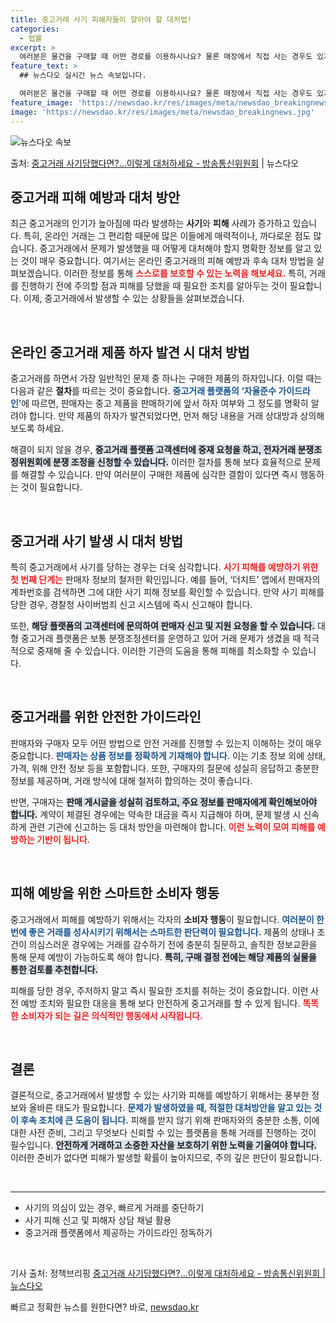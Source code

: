 ```yaml
---
title: 중고거래 사기 피해자들이 알아야 할 대처법!
categories:
  - 법률
excerpt: >
  여러분은 물건을 구매할 때 어떤 경로를 이용하시나요? 물론 매장에서 직접 사는 경우도 있지만, 편리한 온라인…
feature_text: >
  ## 뉴스다오 실시간 뉴스 속보입니다.

  여러분은 물건을 구매할 때 어떤 경로를 이용하시나요? 물론 매장에서 직접 사는 경우도 있지만, 편리한 온라인…
feature_image: 'https://newsdao.kr/res/images/meta/newsdao_breakingnews.jpg'
image: 'https://newsdao.kr/res/images/meta/newsdao_breakingnews.jpg'
---
```


![뉴스다오 속보](https://newsdao.kr/res/images/meta/newsdao_breakingnews.jpg)

<p>출처: <a href="https://newsdao.kr/3123" rel="dofollow">중고거래 사기당했다면?…이렇게 대처하세요 - 방송통신위원회</a> | 뉴스다오</p>

<h2 data-ke-size="size26">중고거래 피해 예방과 대처 방안</h2>

<p data-ke-size="size16">최근 중고거래의 인기가 높아짐에 따라 발생하는 <b>사기</b>와 <b>피해</b> 사례가 증가하고 있습니다. 특히, 온라인 거래는 그 편리함 때문에 많은 이들에게 매력적이나, 까다로운 점도 많습니다. 중고거래에서 문제가 발생했을 때 어떻게 대처해야 할지 명확한 정보를 알고 있는 것이 매우 중요합니다. 여기서는 온라인 중고거래의 피해 예방과 후속 대처 방법을 살펴보겠습니다. 이러한 정보를 통해 <b><span style="color: #ee2323;">스스로를 보호할 수 있는 노력을 해보세요.</span></b> 특히, 거래를 진행하기 전에 주의할 점과 피해를 당했을 때 필요한 조치를 알아두는 것이 필요합니다. 이제, 중고거래에서 발생할 수 있는 상황들을 살펴보겠습니다.</p>

<p data-ke-size="size16">&nbsp;</p>

<h2 data-ke-size="size26">온라인 중고거래 제품 하자 발견 시 대처 방법</h2>

<p data-ke-size="size16">중고거래를 하면서 가장 일반적인 문제 중 하나는 구매한 제품의 하자입니다. 이럴 때는 다음과 같은 <b>절차</b>를 따르는 것이 중요합니다. <b><span style="color: #1a5490;">중고거래 플랫폼의 ‘자율준수 가이드라인’</span></b>에 따르면, 판매자는 중고 제품을 판매하기에 앞서 하자 여부와 그 정도를 명확히 알려야 합니다. 만약 제품의 하자가 발견되었다면, 먼저 해당 내용을 거래 상대방과 상의해 보도록 하세요.</p>

<p data-ke-size="size16">해결이 되지 않을 경우, <b><span style="background-color: #21538527;">중고거래 플랫폼 고객센터에 중재 요청을 하고, 전자거래 분쟁조정위원회에 분쟁 조정을 신청할 수 있습니다.</span></b> 이러한 절차를 통해 보다 효율적으로 문제를 해결할 수 있습니다. 만약 여러분이 구매한 제품에 심각한 결함이 있다면 즉시 행동하는 것이 필요합니다.</p>

<p data-ke-size="size16">&nbsp;</p>

<h2 data-ke-size="size26">중고거래 사기 발생 시 대처 방법</h2>

<p data-ke-size="size16">특히 중고거래에서 사기를 당하는 경우는 더욱 심각합니다. <b><span style="color: #ee2323;">사기 피해를 예방하기 위한 첫 번째 단계는</span></b> 판매자 정보의 철저한 확인입니다. 예를 들어, ‘더치트’ 앱에서 판매자의 계좌번호를 검색하면 그에 대한 사기 피해 정보를 확인할 수 있습니다. 만약 사기 피해를 당한 경우, 경찰청 사이버범죄 신고 시스템에 즉시 신고해야 합니다.</p>

<p data-ke-size="size16">또한, <b><span style="background-color: #21538527;">해당 플랫폼의 고객센터에 문의하여 판매자 신고 및 지원 요청을 할 수 있습니다.</span></b> 대형 중고거래 플랫폼은 보통 분쟁조정센터를 운영하고 있어 거래 문제가 생겼을 때 적극적으로 중재해 줄 수 있습니다. 이러한 기관의 도움을 통해 피해를 최소화할 수 있습니다.</p>

<p data-ke-size="size16">&nbsp;</p>

<h2 data-ke-size="size26">중고거래를 위한 안전한 가이드라인</h2>

<p data-ke-size="size16">판매자와 구매자 모두 어떤 방법으로 안전 거래를 진행할 수 있는지 이해하는 것이 매우 중요합니다. <b><span style="color: #1a5490;">판매자는 상품 정보를 정확하게 기재해야 합니다.</span></b> 이는 기초 정보 외에 상태, 가격, 위해 안전 정보 등을 포함합니다. 또한, 구매자의 질문에 성실히 응답하고 충분한 정보를 제공하며, 거래 방식에 대해 철저히 합의하는 것이 좋습니다.</p>

<p data-ke-size="size16">반면, 구매자는 <b><span style="background-color: #21538527;">판매 게시글을 성실히 검토하고, 주요 정보를 판매자에게 확인해보아야 합니다.</span></b> 계약이 체결된 경우에는 약속한 대금을 즉시 지급해야 하며, 문제 발생 시 신속하게 관련 기관에 신고하는 등 대처 방안을 마련해야 합니다. <b><span style="color: #ee2323;">이런 노력이 모여 피해를 예방하는 기반이 됩니다.</span></b></p>

<p data-ke-size="size16">&nbsp;</p>

<h2 data-ke-size="size26">피해 예방을 위한 스마트한 소비자 행동</h2>

<p data-ke-size="size16">중고거래에서 피해를 예방하기 위해서는 각자의 <b>소비자 행동</b>이 필요합니다. <b><span style="color: #1a5490;">여러분이 한번에 좋은 거래를 성사시키기 위해서는 스마트한 판단력이 필요합니다.</span></b> 제품의 상태나 조건이 의심스러운 경우에는 거래를 감수하기 전에 충분히 질문하고, 솔직한 정보교환을 통해 문제 예방이 가능하도록 해야 합니다. <b><span style="background-color: #21538527;">특히, 구매 결정 전에는 해당 제품의 실물을 통한 검토를 추천합니다.</span></b></p>

<p data-ke-size="size16">피해를 당한 경우, 주저하지 말고 즉시 필요한 조치를 취하는 것이 중요합니다. 이런 사전 예방 조치와 필요한 대응을 통해 보다 안전하게 중고거래를 할 수 있게 됩니다. <b><span style="color: #ee2323;">똑똑한 소비자가 되는 길은 의식적인 행동에서 시작됩니다.</span></b></p>

<p data-ke-size="size16">&nbsp;</p>

<h2 data-ke-size="size26">결론</h2>

<p data-ke-size="size16">결론적으로, 중고거래에서 발생할 수 있는 사기와 피해를 예방하기 위해서는 풍부한 정보와 올바른 태도가 필요합니다. <b><span style="color: #1a5490;">문제가 발생하였을 때, 적절한 대처방안을 알고 있는 것이 후속 조치에 큰 도움이 됩니다.</span></b> 피해를 받지 않기 위해 판매자와의 충분한 소통, 이에 대한 사전 준비, 그리고 무엇보다 신뢰할 수 있는 플랫폼을 통해 거래를 진행하는 것이 필수입니다. <b><span style="background-color: #21538527;">안전하게 거래하고 소중한 자산을 보호하기 위한 노력을 기울여야 합니다.</span></b> 이러한 준비가 없다면 피해가 발생할 확률이 높아지므로, 주의 깊은 판단이 필요합니다.</p>

<p data-ke-size="size16">&nbsp;</p>

<hr>

<ul>
    <li>사기의 의심이 있는 경우, 빠르게 거래를 중단하기</li>
    <li>사기 피해 신고 및 피해자 상담 채널 활용</li>
    <li>중고거래 플랫폼에서 제공하는 가이드라인 정독하기</li>
</ul>

<p data-ke-size="size16">&nbsp;</p>
<p data-ke-size="size16">기사 출처: 정책브리핑  
<a href="https://newsdao.kr/3123">중고거래 사기당했다면?…이렇게 대처하세요 - 방송통신위원회 | 뉴스다오</a></p> 

빠르고 정확한 뉴스를 원한다면? 바로, <a href="https://newsdao.kr" rel="dofollow">newsdao.kr</a>


